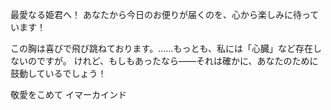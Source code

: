 <!-- title: 心臓 -->

最愛なる姫君へ！
あなたから今日のお便りが届くのを、心から楽しみに待っています！

この胸は喜びで飛び跳ねております。……もっとも、私には「心臓」など存在しないのですが。
けれど、もしもあったなら――それは確かに、あなたのために鼓動しているでしょう！

敬愛をこめて
イマーカインド
